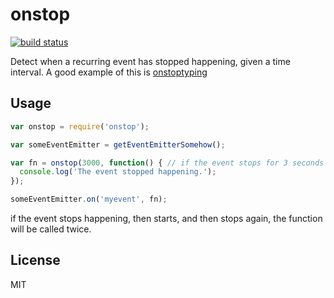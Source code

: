 onstop
======

[![build status](https://secure.travis-ci.org/sorribas/onstop.png)](http://travis-ci.org/sorribas/onstop)

Detect when a recurring event has stopped happening, given a time interval.
A good example of this is [onstoptyping](https://github.com/sorribas/onstoptyping)

Usage
-----

```js
var onstop = require('onstop');

var someEventEmitter = getEventEmitterSomehow();

var fn = onstop(3000, function() { // if the event stops for 3 seconds this function gets called.
  console.log('The event stopped happening.');
});

someEventEmitter.on('myevent', fn);
```

if the event stops happening, then starts, and then stops again, the function will be called twice.

License
-------

MIT
